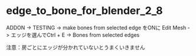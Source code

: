 # edge_to_bone_for_blender_2_8
ADDON -> TESTING -> make bones from selected edge をONに
Edit Mesh -> エッジを選んでCtrl + E -> Bones from selected edges

注意：房ごとにエッジが分かれていないとうまくいきません
